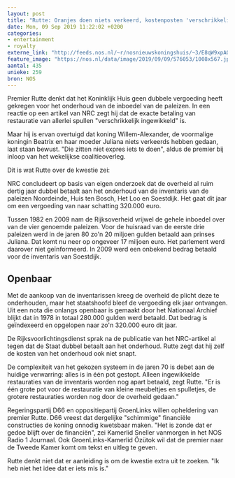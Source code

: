 ```yaml
---
layout: post
title: "Rutte: Oranjes doen niets verkeerd, kostenposten 'verschrikkelijk ingewikkeld'"
date: Mon, 09 Sep 2019 11:22:02 +0200
categories: 
- entertainment 
- royalty 
externe_link: "http://feeds.nos.nl/~r/nosnieuwskoningshuis/~3/E8qW9xpAOVw/2300954"
feature_image: "https://nos.nl/data/image/2019/09/09/576053/1008x567.jpg"
aantal: 435
unieke: 259
bron: NOS
---
```


<p>Premier Rutte denkt dat het Koninklijk Huis geen dubbele vergoeding heeft gekregen voor het onderhoud van de inboedel van de paleizen. In een reactie op een artikel van NRC zegt hij dat de exacte betaling van restauratie van allerlei spullen "verschrikkelijk ingewikkeld" is.</p>
<p>Maar hij is ervan overtuigd dat koning Willem-Alexander, de voormalige koningin Beatrix en haar moeder Juliana niets verkeerds hebben gedaan, laat staan bewust. "Die zitten niet expres iets te doen", aldus de premier bij inloop van het wekelijkse coalitieoverleg.</p>
<p>Dit is wat Rutte over de kwestie zei: </p>
<p>NRC concludeert op basis van eigen onderzoek dat de overheid al ruim dertig jaar dubbel betaalt aan het onderhoud van de inventaris van de paleizen Noordeinde, Huis ten Bosch, Het Loo en Soestdijk. Het gaat dit jaar om een vergoeding van naar schatting 320.000 euro.</p>
<p>Tussen 1982 en 2009 nam de Rijksoverheid vrijwel de gehele inboedel over van de vier genoemde paleizen. Voor de huisraad van de eerste drie paleizen werd in de jaren 80 zo'n 20 miljoen gulden betaald aan prinses Juliana. Dat komt nu neer op ongeveer 17 miljoen euro. Het parlement werd daarover niet geïnformeerd. In 2009 werd een onbekend bedrag betaald voor de inventaris van Soestdijk.</p>
<h2>Openbaar</h2>
<p>Met de aankoop van de inventarissen kreeg de overheid de plicht deze te onderhouden, maar het staatshoofd bleef de vergoeding elk jaar ontvangen. Uit een nota die onlangs openbaar is gemaakt door het Nationaal Archief blijkt dat in 1978 in totaal 280.000 gulden werd betaald. Dat bedrag is geïndexeerd en opgelopen naar zo'n 320.000 euro dit jaar.</p>
<p>De Rijksvoorlichtingsdienst sprak na de publicatie van het NRC-artikel al tegen dat de Staat dubbel betaalt aan het onderhoud. Rutte zegt dat hij zelf de kosten van het onderhoud ook niet snapt.</p>
<p>De complexiteit van het gekozen systeem in de jaren 70 is debet aan de huidige verwarring: alles is in één pot gestopt. Alleen ingewikkelde restauraties van de inventaris worden nog apart betaald, zegt Rutte. "Er is één grote pot voor de restauratie van kleine meubeltjes en spulletjes, de grotere restauraties worden nog door de overheid gedaan."</p>
<p>Regeringspartij D66 en oppositiepartij GroenLinks willen opheldering van premier Rutte. D66 vreest dat dergelijke "schimmige" financiële constructies de koning onnodig kwetsbaar maken. "Het is zonde dat er gedoe blijft over de financiën", zei Kamerlid Sneller vanmorgen in het NOS Radio 1 Journaal. Ook GroenLinks-Kamerlid Özütok wil dat de premier naar de Tweede Kamer komt om tekst en uitleg te geven.</p>
<p>Rutte denkt niet dat er aanleiding is om de kwestie extra uit te zoeken. "Ik heb niet het idee dat er iets mis is."</p><img src="http://feeds.feedburner.com/~r/nosnieuwskoningshuis/~4/E8qW9xpAOVw" height="1" width="1" alt=""/>
